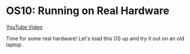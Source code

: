 # OS10: Running on Real Hardware

[YouTube Video](https://youtu.be/-V-eKSKwexs)

Time for some real hardware! Let's load this OS up and try it out on an old laptop.
